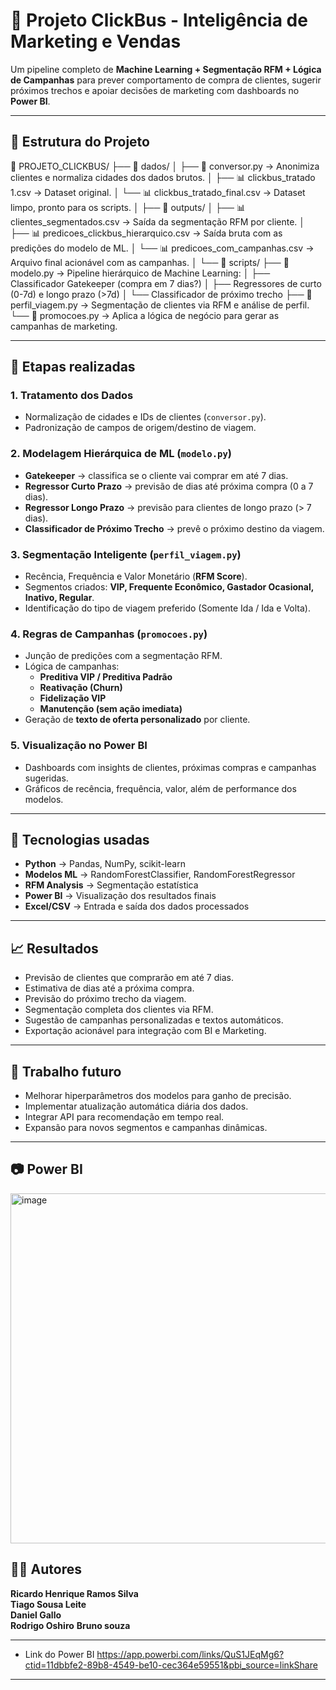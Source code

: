 # 🚌 Projeto ClickBus - Inteligência de Marketing e Vendas  

Um pipeline completo de **Machine Learning + Segmentação RFM + Lógica de Campanhas** para prever comportamento de compra de clientes, sugerir próximos trechos e apoiar decisões de marketing com dashboards no **Power BI**.  

---

## 📌 Estrutura do Projeto  

📁 PROJETO_CLICKBUS/
├── 📁 dados/
│   ├── 📄 conversor.py → Anonimiza clientes e normaliza cidades dos dados brutos.
│   ├── 📊 clickbus_tratado 1.csv → Dataset original.
│   └── 📊 clickbus_tratado_final.csv → Dataset limpo, pronto para os scripts.
│
├── 📁 outputs/
│   ├── 📊 clientes_segmentados.csv → Saída da segmentação RFM por cliente.
│   ├── 📊 predicoes_clickbus_hierarquico.csv → Saída bruta com as predições do modelo de ML.
│   └── 📊 predicoes_com_campanhas.csv → Arquivo final acionável com as campanhas.
│
└── 📁 scripts/
    ├── 📄 modelo.py → Pipeline hierárquico de Machine Learning:
    │   ├── Classificador Gatekeeper (compra em 7 dias?)
    │   ├── Regressores de curto (0-7d) e longo prazo (>7d)
    │   └── Classificador de próximo trecho
    ├── 📄 perfil_viagem.py → Segmentação de clientes via RFM e análise de perfil.
    └── 📄 promocoes.py → Aplica a lógica de negócio para gerar as campanhas de marketing.

---

## 🚀 Etapas realizadas  

### 1. **Tratamento dos Dados**  
- Normalização de cidades e IDs de clientes (`conversor.py`).  
- Padronização de campos de origem/destino de viagem.  

### 2. **Modelagem Hierárquica de ML (`modelo.py`)**  
- **Gatekeeper** → classifica se o cliente vai comprar em até 7 dias.  
- **Regressor Curto Prazo** → previsão de dias até próxima compra (0 a 7 dias).  
- **Regressor Longo Prazo** → previsão para clientes de longo prazo (> 7 dias).  
- **Classificador de Próximo Trecho** → prevê o próximo destino da viagem.  

### 3. **Segmentação Inteligente (`perfil_viagem.py`)**  
- Recência, Frequência e Valor Monetário (**RFM Score**).  
- Segmentos criados: **VIP, Frequente Econômico, Gastador Ocasional, Inativo, Regular**.  
- Identificação do tipo de viagem preferido (Somente Ida / Ida e Volta).  

### 4. **Regras de Campanhas (`promocoes.py`)**  
- Junção de predições com a segmentação RFM.  
- Lógica de campanhas:  
  - **Preditiva VIP / Preditiva Padrão**  
  - **Reativação (Churn)**  
  - **Fidelização VIP**  
  - **Manutenção (sem ação imediata)**  
- Geração de **texto de oferta personalizado** por cliente.  

### 5. **Visualização no Power BI**  
- Dashboards com insights de clientes, próximas compras e campanhas sugeridas.  
- Gráficos de recência, frequência, valor, além de performance dos modelos.  

---

## 🧠 Tecnologias usadas  

- **Python** → Pandas, NumPy, scikit-learn  
- **Modelos ML** → RandomForestClassifier, RandomForestRegressor  
- **RFM Analysis** → Segmentação estatística  
- **Power BI** → Visualização dos resultados finais  
- **Excel/CSV** → Entrada e saída dos dados processados  

---

## 📈 Resultados  

- Previsão de clientes que comprarão em até 7 dias.  
- Estimativa de dias até a próxima compra.  
- Previsão do próximo trecho da viagem.  
- Segmentação completa dos clientes via RFM.  
- Sugestão de campanhas personalizadas e textos automáticos.  
- Exportação acionável para integração com BI e Marketing.  

---

## 🧰 Trabalho futuro  

- Melhorar hiperparâmetros dos modelos para ganho de precisão.  
- Implementar atualização automática diária dos dados.  
- Integrar API para recomendação em tempo real.  
- Expansão para novos segmentos e campanhas dinâmicas.  

---

## 📷 Power BI  
<img width="900" height="560" alt="image" src="https://github.com/user-attachments/assets/30093a0d-4e8d-413e-aa4c-3af749842866" />


## 👨‍💻 Autores

**Ricardo Henrique Ramos Silva**  
**Tiago Sousa Leite**  
**Daniel Gallo**  
**Rodrigo Oshiro**
**Bruno souza**  

---
- Link do Power BI
  https://app.powerbi.com/links/QuS1JEqMg6?ctid=11dbbfe2-89b8-4549-be10-cec364e59551&pbi_source=linkShare
  
---


